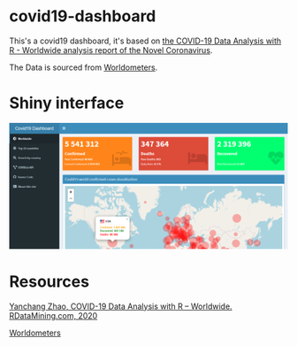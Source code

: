 # covid19-dashboard
This's a covid19 dashboard, it's based on [the COVID-19 Data Analysis with R - Worldwide analysis report of the Novel Coronavirus](http://www.rdatamining.com/docs/Coronavirus-data-analysis-world.pdf).


The Data is sourced from [Worldometers](https://www.worldometers.info/coronavirus/).


# Shiny interface

![alt text](./dashboard-image.png "Shiny interface")

# Resources
[Yanchang Zhao, COVID-19 Data Analysis with R – Worldwide. RDataMining.com, 2020](http://www.rdatamining.com/docs/Coronavirus-data-analysis-world.pdf)

[Worldometers](https://www.worldometers.info/coronavirus/)


